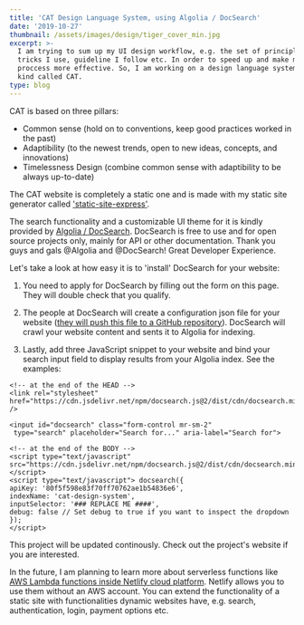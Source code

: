 ```yaml
---
title: 'CAT Design Language System, using Algolia / DocSearch'
date: '2019-10-27'
thumbnail: /assets/images/design/tiger_cover_min.jpg
excerpt: >-
  I am trying to sum up my UI design workflow, e.g. the set of principles,
  tricks I use, guideline I follow etc. In order to speed up and make my design
  proccess more effective. So, I am working on a design language system of a
  kind called CAT.
type: blog
---
```

CAT is based on three pillars:
- Common sense (hold on to conventions, keep good practices worked in the past)
- Adaptibility (to the newest trends, open to new ideas, concepts, and innovations)
- Timelessness Design (combine common sense with adaptibility to be always up-to-date)

The CAT website is completely a static one and is made with my static site generator called ['static-site-express'](https://static-site-express.netlify.com/).

The search functionality and a customizable UI theme for it is kindly provided by [Algolia / DocSearch](). DocSearch is free to use and for open source projects only, mainly for API or other documentation. Thank you guys and gals @Algolia and @DocSearch! Great Developer Experience.

Let's take a look at how easy it is to 'install' DocSearch for your website:

1. You need to apply for DocSearch by filling out the form on this page. They will double check that you qualify.

2. The people at DocSearch will create a configuration json file for your website ([they will push this file to a GitHub repository](https://github.com/algolia/docsearch-configs/blob/master/configs/cat-design-system.json)). DocSearch will crawl your website content and sents it to Algolia for indexing.

3. Lastly, add three JavaScript snippet to your website and bind your search input field to display results from your Algolia index. See the examples:

````
<!-- at the end of the HEAD -->
<link rel="stylesheet" href="https://cdn.jsdelivr.net/npm/docsearch.js@2/dist/cdn/docsearch.min.css" />
````

````
<input id="docsearch" class="form-control mr-sm-2" type="search" placeholder="Search for..." aria-label="Search for">
````

````
<!-- at the end of the BODY -->
<script type="text/javascript" src="https://cdn.jsdelivr.net/npm/docsearch.js@2/dist/cdn/docsearch.min.js"></script>
<script type="text/javascript"> docsearch({
apiKey: '80f5f598e83f70ff70762ae1b54836e6',
indexName: 'cat-design-system',
inputSelector: '### REPLACE ME ####',
debug: false // Set debug to true if you want to inspect the dropdown
});
</script>
````


This project will be updated continously. Check out the project's website if you are interested.

In the future, I am planning to learn more about serverless functions like [AWS Lambda functions inside Netlify cloud platform](https://www.netlify.com/products/functions/). Netlify allows you to use them without an AWS account. You can extend the functionality of a static site with functionalities dynamic websites have, e.g. search, authentication, login, payment options etc.
